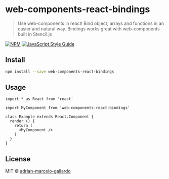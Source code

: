 # web-components-react-bindings

> Use web-components in react! Bind object, arrays and functions in an easier and natural way. Bindings works great with web-components built in Stencil.js

[![NPM](https://img.shields.io/npm/v/web-components-react-bindings.svg)](https://www.npmjs.com/package/web-components-react-bindings) [![JavaScript Style Guide](https://img.shields.io/badge/code_style-standard-brightgreen.svg)](https://standardjs.com)

## Install

```bash
npm install --save web-components-react-bindings
```

## Usage

```tsx
import * as React from 'react'

import MyComponent from 'web-components-react-bindings'

class Example extends React.Component {
  render () {
    return (
      <MyComponent />
    )
  }
}
```

## License

MIT © [adrian-marcelo-gallardo](https://github.com/adrian-marcelo-gallardo)
